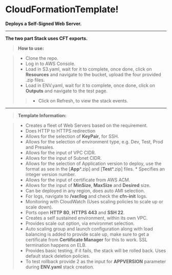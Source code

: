 CloudFormationTemplate!
===================


 <i class="icon-cog"></i> **Deploys a Self-Signed Web Server.**

----------

 **The two part Stack uses CFT exports.**

> **<i class="icon-hdd"></i> How to use:**

> - Clone the repo.
> - Log in to AWS Console.
> - Load in S3.yaml, wait for it to complete, once done, click on **Resources** and navigate to the bucket, upload the four provided .zip files.
> - Load in ENV.yaml, wait for it to complete, once done, click on **Outputs** and navigate to the test page. 
> > - Click on <i class="icon-refresh"></i> Refresh, to view the stack events.

----------

> **<i class="icon-file"></i>Template Information:**

> - Creates a fleet of Web Servers based on the requirement.
> - Does HTTP to HTTPS redirection
> - Allows for the selection of **KeyPair**, for SSH.
> - Allows for the selection of environment type, e.g. Dev, Test, Prod and Presales. 
> - Allows for the input of VPC CIDR. 
> - Allows for the input of Subnet CIDR. 
> - Allows for the selection of Application version to deploy, use the format as see in the [**App***.zip] and [**Test***.zip] files. * Specifies an integer version number.
> - Allows for the input of certificate from AWS ACM.
> - Allows for the input of **MinSize**, **MaxSize** and **Desired** size.
> - Can be deployed in any region, does auto AMI selection.
> - For logs, navigate to **/var/log** and check the **cfn-init** logs.  
> - Monitoring with CloudWatch (Uses scaling policies to scale up or scale down).
> - Ports open **HTTP 80**, **HTTPS 443** and **SSH 22**.
> - Creates a self sustained environment, within its own VPC.
> - Provides scale out option, via environmet selection.
> - Auto scaling group and launch configuration along with load balancing is added to provide scale up, make sure to get a certificate from **Certificate Manager** for this to work. SSL termination happens on ELB.
> - Provides basic testing, if it fails, the stack will be rolled back. Uses default stack deletion policies.
> - To test rollback provide 2 as the input for **APPVERSION** parameter during **ENV.yaml** stack creation.
